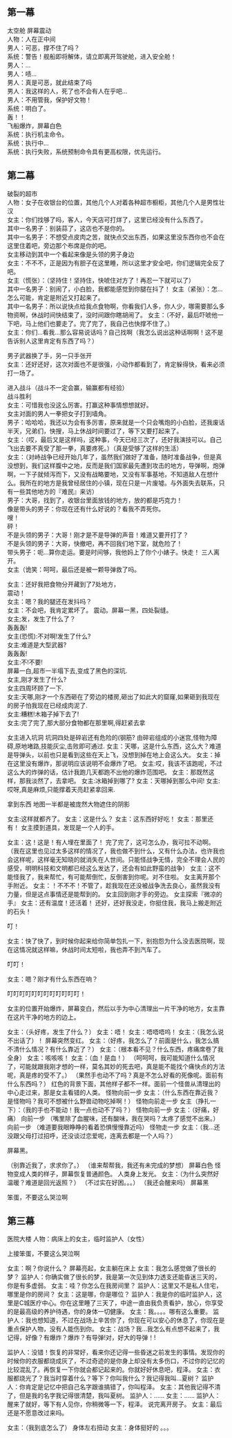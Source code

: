##  第一幕

太空舱 屏幕震动  
人物：人在正中间  
男人：可恶，撑不住了吗？  
系统：警告！舰船即将解体，请立即离开驾驶舱，进入安全舱！  
男人：...  
男人：啧...  
男人：真是可恶，就此结束了吗  
男人：我这样的人，死了也不会有人在乎吧...  
男人：不用管我，保护好文物！  
系统：明白了。  
轰！！  
飞船爆炸，屏幕白色  
系统：执行机主命令。  
系统：执行中...  
系统：执行失败，系统预制命令具有更高权限，优先运行。  


##  第二幕

破裂的超市  
人物：女子在收银台的位置，其他几个人对着各种超市橱柜，其他几个人是男性壮汉  
女主：你们找够了吗，客人，今天店可打烊了，这里已经没有什么东西了。  
其中一名男子：别装蒜了，这店也不是你的。  
其中一名男子：不想受点皮肉之苦，就快点交出东西，如果这里没东西你也不会在这里住着吧，旁边那个布席是你的吧。  
女主移动到其中一个看起来像是头领的男子身边  
女主：不不不，正是因为有胆子在这里睡，所以这里才安全吧，你们逻辑完全反了吧。  
女主（慌张）：（坚持住！坚持住，快唬住对方了！再忍一下就可以了）  
其中一名男子：别闹了，小白脸，我都能感觉到你腿在抖了！
女主（紧张）：怎…怎么可能，肯定是附近又打起来了。  
其中一名男子：所以说快点给我点食物啊，你看我们人多，你人少，哪需要那么多物资啊，休战时间快结束了，没时间跟你瞎胡闹了。
女主：（不好，最后吓唬他一下吧，马上他们也要走了。完了完了，我自己也快撑不住了。）  
女主：你们…看我…那么容易说话吗？自己找啊（我怎么说出这种话啊啊！这不是告诉别人这里肯定有东西了吗？）

男子武器换了手，另一只手张开  
女主：还好还好，这次对面也不是很强，小动作都看到了，肯定躲得快，看来必须打一场了。  

进入战斗（战斗不一定会赢，输赢都有经验）  
战斗胜利  
女主：可惜我也没这么厉害。打赢这种事情想想就好。  
女主对面的男人一拳把女子打到墙角。  
男子：哈哈哈，我还以为会有多厉害，原来就是一个只会嘴炮的小白脸，还我废话半天，兄弟们，快搜，马上休战时间要过了，等下又要打起来了。  
女主：（哎，最后又是这样吗，这种事，今天已经三次了，还好我演技可以。自己飞出去要不真受了那一拳，真要疼死。）（真是受够了这样的生活）  
女主：（对峙战争已经开始几年了，虽然我们做好了准备，随时准备战争，但是真没想到，我们这样腹中之地，反而是我们国家最先遭到攻击的地方，导弹啊，炮弹啊，一下子就倾泻而下，又没有战略要地，又没有军事基地，不知道敌人在想什么。我所在的地方是我曾经居住的小镇，现在只是一片废墟。与外面失去联系，只有一些其他地方的『难民』来访）  
男子：大哥，找到了，收银台里面放钱的地方，放的都是巧克力！  
像是带头的男子：你现在还有什么好说的？看我不弄死你。  
嗖！  
砰！  
不是头领的男子：大哥！刚才是不是导弹的声音！难道又要开打了？  
不是头领的男子：大哥，快撤吧，再不回我们地下室，就危险了！  
带头男子：呃…算你走运。要是时间够，我他妈上了你个小婊子。快走！
三人离开。  
女主（诡笑：呵呵，最后还是被一颗导弹救了吗。

女主：还好我把食物分开藏到了7处地方，  
震动！  
女主：嗯？我的腿还在发抖吗？  
女主：不会吧，我肯定累坏了。
震动。屏幕一黑，四处裂缝。  
女主;发，发生了什么了？  
轰轰轰!  
女主(恐慌):不对啊!发生了什么?  
女主:难道是大型武器?  
轰轰轰!  
女主:不!不要!  
屏幕一白,超市一半塌下去,变成了黑色的深坑.  
女主,刚才发生了什么?  
女主四周环顾了一下.  
女主:天哪,刚才一个东西砸在了旁边的楼房,砸出了如此大的窟窿,如果砸到我现在的房子怕我现在已经成肉泥了.  
女主:糟糕!木箱子掉下去了!  
女主:完了完了,那大部分食物都在那里啊,得赶紧去拿  

女主进入坑洞
坑洞四处是碎岩还有危险的(钢筋?
由碎岩组成的小迷宫,怪物为障碍,原地堵路,技能灰尘,击败即可通过.
女主：天哪，这是什么东西，这么大？难道是导弹头，以前也只是看到这些在天上飞，没想到掉在地上会这么大。
女主：掉在这里没有爆炸，那说明应该说明不会爆炸了吧。
女主:哎，我该不该跑呢，不过这么大的炸弹的话，估计我跑几天都跑不出他的爆炸范围吧。
女主：那既然这样，那我淡然了，去拿吧。
女主:冰箱掉到哪了?
女主：天哪掉到那么中间!
女主:哎呀,真是麻烦,只能撑着天亮赶紧拿回来.

拿到东西
地图一半都是被庞然大物遮住的阴影

女主:这样就都齐了。
女主：这是什么？
女主：这东西好好吃！
女主：那里还有！
女主摸到道具，发现是一个人的手。

女主：这！这是！有人埋在里面了！
完了完了，这可怎么办，我可拉不动啊。
（我在这里也见过太多这样的情况了，我也做不到什么，又有什么办法，也许我也会这样呢，这样毫无知晓的就消失在人世间。只能怪战争无情，完全不理会人民的感受，明明科技和文明都已经这么发达了，还会有如此野蛮的战争）
女主：这不能怪我了，我来帮忙，有可能帮倒忙，反倒害到你呢。对不住啦。
女主离开那个手附近。
女主：！不不不！不管了，趁我现在还没被战争洗去良心，虽然我没有力量，但是这点事情还是能帮到的。
女主回到刚才手的旁边。
女主探索『微凉的手』
女主：还有温度！还活着！
还好，还好我没走，你挺住我，我马上搬走附近的石头！

叮！

女主：快了快了，到时候你起来给你简单包扎一下，别抱怨为什么没去医院啊，现在这情况就这样嘛，休战时间太短啦，我也弄不到汽车了。

叮叮！

女主：嗯？刚才有什么东西在响？

叮叮叮叮叮叮叮叮叮叮叮叮！

女主的位置开始爆炸，屏幕变白，然后以手为中心清理出一片干净的地方，女主靠在这片干净的地方的边上。

女主：（头好疼，发生了什么？）
女主：唔！
女主：唔唔唔呜！
女主：（我怎么说不出话了）！
屏幕突然变红。
女主：（好疼，我怎么了？前面是什么，我怎么搞不清什么情况？有什么靠近了？）
女主：（根本看不见？什么东西，疼痛席卷了我全身）
女主：咳咳咳！
女主：（血！是血！）
（呵呵呵，我可能知道什么情况了，可能就跟我刚才想的一样，莫名其妙的死去吧，真是能不能找个痛快点的方法呢，真是疼的受不了。）
（果然手也动不了吗？真是不怎么好看的死像呢。面前有什么东西吗？）
红色的背景下面，其他样子都不一样。面前一个怪兽从清理出的中心走过来，那是女主看错的人类。
怪物向前一步
女主：（什么东西在靠近我？是怪物吗？我可不想被什么野兽动物吃掉啊！）
怪物向前走一步
女主（挣扎一下）：（我的手也不能动！我一点也动不了吗？）
怪物向前一步
女主：（好痛，好痛）
向前一步
（嘴里除了血腥味，还有酸味，我在哭吗？太疼了感觉不出来。）
向前一步
（难道要我眼睁睁的看着恐惧慢慢靠近吗）
怪物走一步
女主：（我...还没跟父母打过招呼，还没谈过恋爱呢，连离去都是一个人吗？）

屏幕黑。

（别靠近我了，求求你了。）
（谁来帮帮我，我还有未完成的梦想）
屏幕白色
怪物变成人类的样子，屏幕恢复普通颜色。
人类身上发光。
女主：（为什么突然好温暖？难道是回光返照？）
（不过实在好困。。。）
（我还会醒来吗）
屏幕黑

笨蛋，不要这么哭泣啊



##  第三幕

医院大楼
人物：病床上的女主，临时监护人（女性）

上接笨蛋，不要这么哭泣啊

女主：啊？你说什么？
屏幕亮起，女主躺在床上
女主：我怎么感觉做了很长的梦？
监护人：你确实做了很长的梦，我是第一次见到体力透支还能昏迷三天的，你是有多虚弱。
女主：哇？你怎么在我房间里？
监护人：这里又不是私人住宅，哪里是你的房间？
女主：这是哪，你是哪位？
监护人：我是你的临时监护人，这里是C城医疗中心。你在这里睡了三天了，中途一直由我负责看护，放心，你享受的是最高级的养护待遇，你的身体一切健康。
女主：我。。。。哪有这么重要。
监护人：我也想知道，不过在战场上辛苦你了，你现在可以安心的休息了，你现在是重点保护人物，没有人能伤到你。
女主：战场？我...我怎么有点想不起来了，我记得，好像？有爆炸？爆炸？有导弹!对，好大的导弹！!

监护人：没错！恢复的非常好，看来你还记得一些昏迷之前发生的事情。发现你的时候你的衣服都烧成灰了，不过奇迹的是你身上却没有太多伤口，不过你的记忆的比较混乱了。再恢复一下你就会都记起来的。你就好好休息吧，程泽。
女主：衣服都烧光了？我当时穿着什么？等下？你叫我什么？我记得我叫...夏树？
监护人：你肯定是记忆中把自己名字跟谁搞错了，你叫程泽。
女主：其他我记得不清了，但是我的名字我记得很清楚，我叫夏树。
监护人：......
女主：......
监护人：醒来了就好，等下有人见你，你稍微等一下，程泽。
说完离开房子。
女主：最后还是不愿意改过来吗。

女主：（我到底怎么了）
身体左右扭动
女主：身体挺好的
。。。